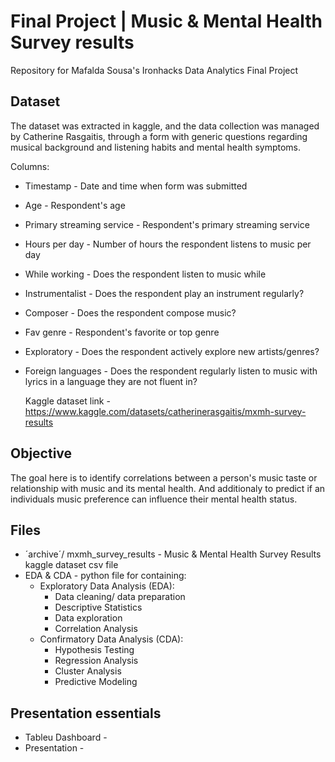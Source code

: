# Final Project | Music & Mental Health Survey results
Repository for Mafalda Sousa's Ironhacks Data Analytics Final Project


## Dataset
The dataset was extracted in kaggle, and the data collection was managed by Catherine Rasgaitis, through a form with generic questions regarding musical background and listening habits and mental health symptoms.

Columns:
- Timestamp - Date and time when form was submitted
- Age - Respondent's age 
- Primary streaming service - Respondent's primary streaming service
- Hours per day - Number of hours the respondent listens to music per day
- While working - Does the respondent listen to music while 
- Instrumentalist - Does the respondent play an instrument regularly?
- Composer - Does the respondent compose music?
- Fav genre - Respondent's favorite or top genre
- Exploratory - Does the respondent actively explore new artists/genres?
- Foreign languages - Does the respondent regularly listen to music with lyrics in a language they are not fluent in?

  
  Kaggle dataset link - https://www.kaggle.com/datasets/catherinerasgaitis/mxmh-survey-results
  
  
## Objective
The goal here is to identify correlations between a person's music taste or relationship with music and its mental health.
And additionaly to predict if an individuals music preference can influence their mental health status.


## Files
- ´archive´/ mxmh_survey_results - Music & Mental Health Survey Results kaggle dataset csv file
- EDA & CDA - python file for containing:
  - Exploratory Data Analysis (EDA):
    - Data cleaning/ data preparation
    - Descriptive Statistics
    - Data exploration
    - Correlation Analysis
  - Confirmatory Data Analysis (CDA):
    - Hypothesis Testing
    - Regression Analysis
    - Cluster Analysis
    - Predictive Modeling
  

## Presentation essentials
- Tableu Dashboard -
- Presentation - 
